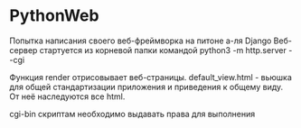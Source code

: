# PythonWeb
Попытка написания своего веб-фреймворка на питоне а-ля Django
Веб-сервер стартуется из корневой папки командой python3 -m http.server --cgi

Функция render отрисовывает веб-страницы. default_view.html - вьюшка для общей стандартизации приложения и приведения к общему виду. От неё наследуются все html.

cgi-bin скриптам необходимо выдавать права для выполнения 
